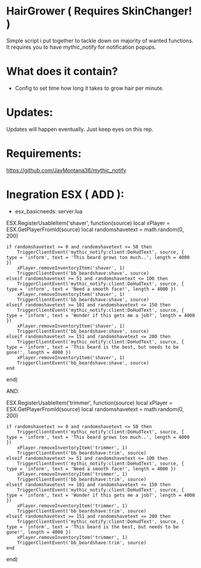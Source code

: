 # HairGrower ( Requires SkinChanger! )
Simple script i put together to tackle down on majority of wanted functions.
It requires you to have mythic_notify for notification popups.

# What does it contain?
- Config to set time how long it takes to grow hair per minute.

# Updates:
Updates will happen eventually.
Just keep eyes on this rep.

# Requirements:
https://github.com/JayMontana36/mythic_notify

# Inegration ESX ( ADD ):
- esx_basicneeds: server.lua

ESX.RegisterUsableItem('shaver', function(source)
	local xPlayer = ESX.GetPlayerFromId(source)
	local randomshavetext = math.random(0, 200)

	if randomshavetext >= 0 and randomshavetext <= 50 then
		TriggerClientEvent('mythic_notify:client:DoHudText', source, { type = 'inform', text = 'This beard grows too much..', length = 4000 })
		xPlayer.removeInventoryItem('shaver', 1)
		TriggerClientEvent('bb_beardshave:shave', source)
	elseif randomshavetext >= 51 and randomshavetext <= 100 then
		TriggerClientEvent('mythic_notify:client:DoHudText', source, { type = 'inform', text = 'Need a smooth face!', length = 4000 })
		xPlayer.removeInventoryItem('shaver', 1)
		TriggerClientEvent('bb_beardshave:shave', source)
	elseif randomshavetext >= 101 and randomshavetext <= 150 then
		TriggerClientEvent('mythic_notify:client:DoHudText', source, { type = 'inform', text = 'Wonder if this gets me a job?', length = 4000 })
		xPlayer.removeInventoryItem('shaver', 1)
		TriggerClientEvent('bb_beardshave:shave', source)
	elseif randomshavetext >= 151 and randomshavetext <= 200 then
		TriggerClientEvent('mythic_notify:client:DoHudText', source, { type = 'inform', text = 'This beard is the best, but needs to be gone!', length = 4000 })
		xPlayer.removeInventoryItem('shaver', 1)
		TriggerClientEvent('bb_beardshave:shave', source)
	end
end)

AND:

ESX.RegisterUsableItem('trimmer', function(source)
	local xPlayer = ESX.GetPlayerFromId(source)
	local randomshavetext = math.random(0, 200)

	if randomshavetext >= 0 and randomshavetext <= 50 then
		TriggerClientEvent('mythic_notify:client:DoHudText', source, { type = 'inform', text = 'This beard grows too much..', length = 4000 })
		xPlayer.removeInventoryItem('trimmer', 1)
		TriggerClientEvent('bb_beardshave:trim', source)
	elseif randomshavetext >= 51 and randomshavetext <= 100 then
		TriggerClientEvent('mythic_notify:client:DoHudText', source, { type = 'inform', text = 'Need a smooth face!', length = 4000 })
		xPlayer.removeInventoryItem('trimmer', 1)
		TriggerClientEvent('bb_beardshave:trim', source)
	elseif randomshavetext >= 101 and randomshavetext <= 150 then
		TriggerClientEvent('mythic_notify:client:DoHudText', source, { type = 'inform', text = 'Wonder if this gets me a job?', length = 4000 })
		xPlayer.removeInventoryItem('trimmer', 1)
		TriggerClientEvent('bb_beardshave:trim', source)
	elseif randomshavetext >= 151 and randomshavetext <= 200 then
		TriggerClientEvent('mythic_notify:client:DoHudText', source, { type = 'inform', text = 'This beard is the best, but needs to be gone!', length = 4000 })
		xPlayer.removeInventoryItem('trimmer', 1)
		TriggerClientEvent('bb_beardshave:trim', source)
	end
end)
